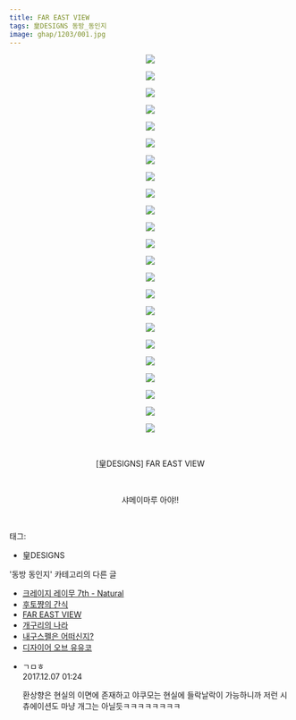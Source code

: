 ```yaml
---
title: FAR EAST VIEW
tags: 皇DESIGNS 동방_동인지
image: ghap/1203/001.jpg
---
```

<div class="article">
<p style="text-align: center; clear: none; float: none;"><img src="{{ site.nasurl }}/ghap/1203/001.jpg"/></p>
<p style="text-align: center; clear: none; float: none;"><img src="{{ site.nasurl }}/ghap/1203/002.jpg"/></p>
<p style="text-align: center; clear: none; float: none;"><img src="{{ site.nasurl }}/ghap/1203/003.jpg"/></p>
<p style="text-align: center; clear: none; float: none;"><img src="{{ site.nasurl }}/ghap/1203/004.jpg"/></p>
<p style="text-align: center; clear: none; float: none;"><img src="{{ site.nasurl }}/ghap/1203/005.jpg"/></p>
<p style="text-align: center; clear: none; float: none;"><img src="{{ site.nasurl }}/ghap/1203/006.jpg"/></p>
<p style="text-align: center; clear: none; float: none;"><img src="{{ site.nasurl }}/ghap/1203/007.jpg"/></p>
<p style="text-align: center; clear: none; float: none;"><img src="{{ site.nasurl }}/ghap/1203/008.jpg"/></p>
<p style="text-align: center; clear: none; float: none;"><img src="{{ site.nasurl }}/ghap/1203/009.jpg"/></p>
<p style="text-align: center; clear: none; float: none;"><img src="{{ site.nasurl }}/ghap/1203/010.jpg"/></p>
<p style="text-align: center; clear: none; float: none;"><img src="{{ site.nasurl }}/ghap/1203/011.jpg"/></p>
<p style="text-align: center; clear: none; float: none;"><img src="{{ site.nasurl }}/ghap/1203/012.jpg"/></p>
<p style="text-align: center; clear: none; float: none;"><img src="{{ site.nasurl }}/ghap/1203/013.jpg"/></p>
<p style="text-align: center; clear: none; float: none;"><img src="{{ site.nasurl }}/ghap/1203/014.jpg"/></p>
<p style="text-align: center; clear: none; float: none;"><img src="{{ site.nasurl }}/ghap/1203/015.jpg"/></p>
<p style="text-align: center; clear: none; float: none;"><img src="{{ site.nasurl }}/ghap/1203/016.jpg"/></p>
<p style="text-align: center; clear: none; float: none;"><img src="{{ site.nasurl }}/ghap/1203/017.jpg"/></p>
<p style="text-align: center; clear: none; float: none;"><img src="{{ site.nasurl }}/ghap/1203/018.jpg"/></p>
<p style="text-align: center; clear: none; float: none;"><img src="{{ site.nasurl }}/ghap/1203/019.jpg"/></p>
<p style="text-align: center; clear: none; float: none;"><img src="{{ site.nasurl }}/ghap/1203/020.jpg"/></p>
<p style="text-align: center; clear: none; float: none;"><img src="{{ site.nasurl }}/ghap/1203/021.jpg"/></p>
<p style="text-align: center; clear: none; float: none;"><img src="{{ site.nasurl }}/ghap/1203/022.jpg"/></p>
<p style="text-align: center; clear: none; float: none;"><img src="{{ site.nasurl }}/ghap/1203/023.jpg"/></p>
<p style="text-align: center; clear: none; float: none;"><br/></p>
<p style="text-align: center; clear: none; float: none;">[皇DESIGNS] FAR EAST VIEW</p>
<p style="text-align: center; clear: none; float: none;"><br/></p>
<p style="text-align: center; clear: none; float: none;">샤메이마루 아야!!</p>
<p><br/></p>
</div><div class="tagTrail">
<p>태그: </p>
<ul>
<li>皇DESIGNS</li>
</ul>
</div><div class="another">
<p>'동방 동인지' 카테고리의 다른 글</p>
<ul>
<li><a href="/2016-07-29-ghap_1207">크레이지 레이무 7th - Natural</a></li>
<li><a href="/2016-07-29-ghap_1206">후토쨩의 간식</a></li>
<li><a href="/2016-07-29-ghap_1203">FAR EAST VIEW</a></li>
<li><a href="/2016-07-29-ghap_1202">개구리의 나라</a></li>
<li><a href="/2016-07-29-ghap_1201">내구스펠은 어떠신지?</a></li>
<li><a href="/2016-07-29-ghap_1200">디자이어 오브 유유코</a></li>
</ul>
</div><div class="cb_module cb_fluid">
<div class="cb_wrt cb_profile">
<div class="comment">
<ul>
<li class="cb_thumb_off" id="comment15146503">
<div class="cb_comment_area">
<div class="cb_info_area">
<div class="cb_section">
<span class="cb_nick_name">ㄱㅁㅎ</span>
</div>
<div class="cb_section">
<span class="cb_date">2017.12.07 01:24 </span>
</div>
</div>
<div class="cb_dsc_comment">
<p class="cb_dsc">
											환상향은 현실의 이면에 존재하고 야쿠모는 현실에 들락날락이 가능하니까 저런 시츄에이션도 마냥 개그는 아닐듯ㅋㅋㅋㅋㅋㅋㅋㅋ
										</p>
</div>
</div></li>
</ul>
</div>
</div><!-- commentList close -->
</div>